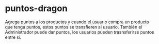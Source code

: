 # puntos-dragon
Agrega puntos a los productos y cuando el usuario compra un producto que tenga puntos, estos puntos se transfieren al usuario. También el Administrador puede dar puntos, los usuarios pueden trasnsferirse puntos entre si.
